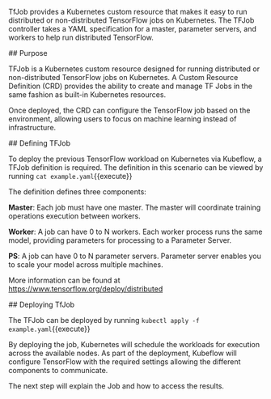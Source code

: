 TfJob provides a Kubernetes custom resource that makes it easy to run distributed or non-distributed TensorFlow jobs on Kubernetes. The TFJob controller takes a YAML specification for a master, parameter servers, and workers to help run distributed TensorFlow.

## Purpose

TFJob is a Kubernetes custom resource designed for running distributed or non-distributed TensorFlow jobs on Kubernetes. A Custom Resource Definition (CRD) provides the ability to create and manage TF Jobs in the same fashion as built-in Kubernetes resources.

Once deployed, the CRD can configure the TensorFlow job based on the environment, allowing users to focus on machine learning instead of infrastructure.

## Defining TFJob

To deploy the previous TensorFlow workload on Kubernetes via Kubeflow, a TFJob definition is required. The definition in this scenario can be viewed by running `cat example.yaml`{{execute}}

The definition defines three components:

__Master__: Each job must have one master. The master will coordinate training operations execution between workers.

__Worker__: A job can have 0 to N workers. Each worker process runs the same model, providing parameters for processing to a Parameter Server.

__PS__: A job can have 0 to N parameter servers. Parameter server enables you to scale your model across multiple machines.

More information can be found at https://www.tensorflow.org/deploy/distributed

## Deploying TfJob

The TFJob can be deployed by running `kubectl apply -f example.yaml`{{execute}}

By deploying the job, Kubernetes will schedule the workloads for execution across the available nodes. As part of the deployment, Kubeflow will configure TensorFlow with the required settings allowing the different components to communicate. 

The next step will explain the Job and how to access the results.
